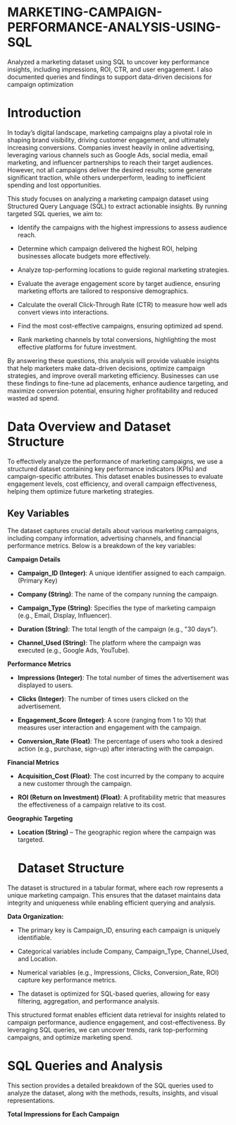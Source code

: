 # MARKETING-CAMPAIGN-PERFORMANCE-ANALYSIS-USING-SQL
Analyzed a marketing dataset using SQL to uncover key performance insights, including impressions, ROI, CTR, and user engagement. I also documented queries and findings to support data-driven decisions for campaign optimization

# Introduction
In today’s digital landscape, marketing campaigns play a pivotal role in shaping brand visibility, driving customer engagement, and ultimately increasing conversions. Companies invest heavily in online advertising, leveraging various channels such as Google Ads, social media, email marketing, and influencer partnerships to reach their target audiences. However, not all campaigns deliver the desired results; some generate significant traction, while others underperform, leading to inefficient spending and lost opportunities.

This study focuses on analyzing a marketing campaign dataset using Structured Query Language (SQL) to extract actionable insights. By running targeted SQL queries, we aim to:
- Identify the campaigns with the highest impressions to assess audience reach.
  
- Determine which campaign delivered the highest ROI, helping businesses allocate budgets more effectively.
  
- Analyze top-performing locations to guide regional marketing strategies.
  
- Evaluate the average engagement score by target audience, ensuring marketing efforts are tailored to responsive demographics.
 
- Calculate the overall Click-Through Rate (CTR) to measure how well ads convert views into interactions.
  
- Find the most cost-effective campaigns, ensuring optimized ad spend.
  
- Rank marketing channels by total conversions, highlighting the most effective platforms for future investment.
  
By answering these questions, this analysis will provide valuable insights that help marketers make data-driven decisions, optimize campaign strategies, and improve overall marketing efficiency. Businesses can use these findings to fine-tune ad placements, enhance audience targeting, and maximize conversion potential, ensuring higher profitability and reduced wasted ad spend.
# Data Overview and Dataset Structure

To effectively analyze the performance of marketing campaigns, we use a structured dataset containing key performance indicators (KPIs) and campaign-specific attributes. This dataset enables businesses to evaluate engagement levels, cost efficiency, and overall campaign effectiveness, helping them optimize future marketing strategies.
## Key Variables
The dataset captures crucial details about various marketing campaigns, including company information, advertising channels, and financial performance metrics. Below is a breakdown of the key variables:

**Campaign Details**

- **Campaign_ID (Integer)**: A unique identifier assigned to each campaign. (Primary Key)
  
- **Company (String)**: The name of the company running the campaign.
  
- **Campaign_Type (String)**: Specifies the type of marketing campaign (e.g., Email, Display, Influencer).
  
- **Duration (String)**: The total length of the campaign (e.g., "30 days").
  
- **Channel_Used (String)**: The platform where the campaign was executed (e.g., Google Ads, YouTube).
  
**Performance Metrics**

- **Impressions (Integer)**: The total number of times the advertisement was displayed to users.
  
- **Clicks (Integer)**: The number of times users clicked on the advertisement.
  
- **Engagement_Score (Integer)**: A score (ranging from 1 to 10) that measures user interaction and engagement with the campaign.
  
- **Conversion_Rate (Float)**: The percentage of users who took a desired action (e.g., purchase, sign-up) after interacting with the campaign.
  
**Financial Metrics**

- **Acquisition_Cost (Float)**:  The cost incurred by the company to acquire a new customer through the campaign.
  
- **ROI (Return on Investment) (Float)**: A profitability metric that measures the effectiveness of a campaign relative to its cost.
  
**Geographic Targeting**

- **Location (String)** – The geographic region where the campaign was targeted.

  # Dataset Structure
The dataset is structured in a tabular format, where each row represents a unique marketing campaign. This ensures that the dataset maintains data integrity and uniqueness while enabling efficient querying and analysis.

**Data Organization:**

- The primary key is Campaign_ID, ensuring each campaign is uniquely identifiable.

- Categorical variables include Company, Campaign_Type, Channel_Used, and Location.
  
- Numerical variables (e.g., Impressions, Clicks, Conversion_Rate, ROI) capture key performance metrics.
  
- The dataset is optimized for SQL-based queries, allowing for easy filtering, aggregation, and performance analysis.
  
This structured format enables efficient data retrieval for insights related to campaign performance, audience engagement, and cost-effectiveness. By leveraging SQL queries, we can uncover trends, rank top-performing campaigns, and optimize marketing spend. 

# SQL Queries and Analysis
This section provides a detailed breakdown of the SQL queries used to analyze the dataset, along with the methods, results, insights, and visual representations.

**Total Impressions for Each Campaign**
